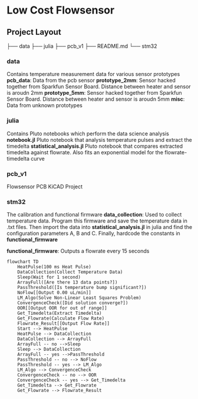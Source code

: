 # Low Cost Flowsensor

## Project Layout
├── data
├── julia
├── pcb_v1
├── README.md
└── stm32

### data
Contains temperature measurement data for various sensor prototypes
**pcb_data**: Data from the pcb sensor
**prototype_2mm**: Sensor hacked together from Sparkfun Sensor Board. Distance between heater and sensor is aroudn 2mm
**prototype_5mm**: Sensor hacked together from Sparkfun Sensor Board. Distance between heater and sensor is aroudn 5mm
**misc**: Data from unknown prototypes

### julia
Contains Pluto notebooks which perform the data science analysis
**notebook.jl** Pluto notebook that analysis temperature pulses and extract the timedelta
**statistical_analysis.jl** Pluto notebook that compares extracted timedelta against flowrate. Also fits an exponential model for the flowrate-timedelta curve

### pcb_v1
Flowsensor PCB KiCAD Project

### stm32
The calibration and functional firmware
**data_collection**: Used to collect temperature data. Program this firmware and save the temperature data in .txt files. Then import the data into **statistical_analysis.jl** in julia and find the configuration parameters A, B and C. Finally, hardcode the constants in **functional_firmware**

**functional_firmware**: Outputs a flowrate every 15 seconds

```mermaid
flowchart TD
    HeatPulse(100 ms Heat Pulse)
    DataCollection(Collect Temperature Data)
    Sleep(Wait for 1 second)
    ArrayFull([Are there 13 data points?])
    PassThreshold([Is temperature bump significant?])
    NoFlow[[Output 0.00 uL/min]]
    LM_Algo(Solve Non-Linear Least Squares Problem)
    ConvergenceCheck([Did solution converge?])
    OOR[[Output OOR for out of range]]
    Get_Timedelta(Extract Timedelta)
    Get_Flowrate(Calculate Flow Rate)
    Flowrate_Result[[Output Flow Rate]]
	Start --> HeatPulse
	HeatPulse --> DataCollection
	DataCollection --> ArrayFull
	ArrayFull -- no -->Sleep
	Sleep --> DataCollection
	ArrayFull -- yes -->PassThreshold
	PassThreshold -- no --> NoFlow
	PassThreshold -- yes --> LM_Algo
	LM_Algo --> ConvergenceCheck
	ConvergenceCheck -- no --> OOR
	ConvergenceCheck -- yes --> Get_Timedelta
	Get_Timedelta --> Get_Flowrate
	Get_Flowrate --> Flowrate_Result
```
